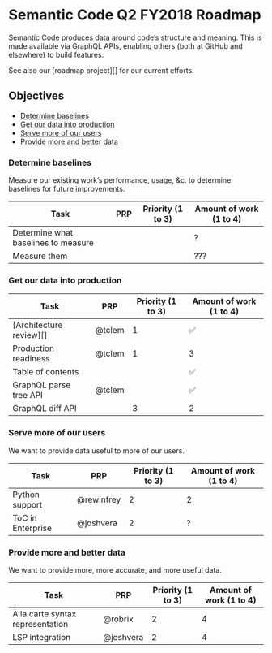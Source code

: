 # Semantic Code Q2 FY2018 Roadmap

Semantic Code produces data around code’s structure and meaning. This is made available via GraphQL APIs, enabling others (both at GitHub and elsewhere) to build features.

See also our [roadmap project][] for our current efforts.


## Objectives

- [Determine baselines](#determine-baselines)
- [Get our data into production](#get-our-data-into-production)
- [Serve more of our users](#serve-more-of-our-users)
- [Provide more and better data](#provide-more-and-better-data)

### Determine baselines

Measure our existing work’s performance, usage, &c. to determine baselines for future improvements.

Task                                | PRP | Priority (1 to 3) | Amount of work (1 to 4)
----                                | --- | ----------------- | -----------------------
Determine what baselines to measure |     |                   | ?
Measure them                        |     |                   | ???


### Get our data into production

Task                    | PRP    | Priority (1 to 3) | Amount of work (1 to 4)
----                    | ---    | ----------------- | -----------------------
[Architecture review][] | @tclem | 1                 | ✅
Production readiness    | @tclem | 1                 | 3
Table of contents       |        |                   | ✅
GraphQL parse tree API  | @tclem |                   | ✅
GraphQL diff API        |        | 3                 | 2


### Serve more of our users

We want to provide data useful to more of our users.

Task              | PRP        | Priority (1 to 3) | Amount of work (1 to 4)
----              | ---        | ----------------- | -----------------------
Python support    | @rewinfrey | 2                 | 2
ToC in Enterprise | @joshvera  | 2                 | ?


### Provide more and better data

We want to provide more, more accurate, and more useful data.

Task                             | PRP       | Priority (1 to 3) | Amount of work (1 to 4)
----                             | ---       | ----------------- | -----------------------
À la carte syntax representation | @robrix   | 2                 | 4
LSP integration                  | @joshvera | 2                 | 4
